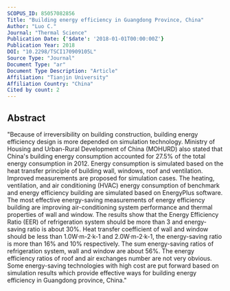 ```yaml
---
SCOPUS_ID: 85057082856
Title: "Building energy efficiency in Guangdong Province, China"
Author: "Luo C."
Journal: "Thermal Science"
Publication Date: {'$date': '2018-01-01T00:00:00Z'}
Publication Year: 2018
DOI: "10.2298/TSCI170909105L"
Source Type: "Journal"
Document Type: "ar"
Document Type Description: "Article"
Affiliation: "Tianjin University"
Affiliation Country: "China"
Cited by count: 2
---
```


## Abstract
"Because of irreversibility on building construction, building energy efficiency design is more depended on simulation technology. Ministry of Housing and Urban-Rural Development of China (MOHURD) also stated that China's building energy consumption accounted for 27.5% of the total energy consumption in 2012. Energy consumption is simulated based on the heat transfer principle of building wall, windows, roof and ventilation. Improved measurements are proposed for simulation cases. The heating, ventilation, and air conditioning (HVAC) energy consumption of benchmark and energy efficiency building are simulated based on EnergyPlus software. The most effective energy-saving measurements of energy efficiency building are improving air-conditioning system performance and thermal properties of wall and window. The results show that the Energy Efficiency Ratio (EER) of refrigeration system should be more than 3 and energy-saving ratio is about 30%. Heat transfer coefficient of wall and window should be less than 1.0W·m-2·k-1 and 2.0W·m-2·k-1, the energy-saving ratio is more than 16% and 10% respectively. The sum energy-saving ratios of refrigeration system, wall and window are about 56%. The energy efficiency ratios of roof and air exchanges number are not very obvious. Some energy-saving technologies with high cost are put forward based on simulation results which provide effective ways for building energy efficiency in Guangdong province, China."
